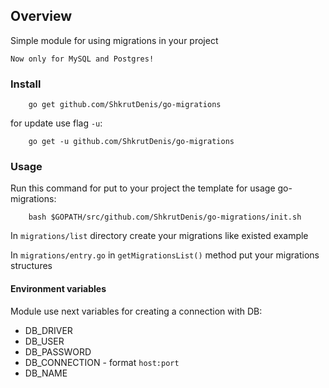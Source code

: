 ## Overview

Simple module for using migrations in your project
 
`Now only for MySQL and Postgres!`

### Install

```
    go get github.com/ShkrutDenis/go-migrations
```

for update use flag `-u`:

```
    go get -u github.com/ShkrutDenis/go-migrations
```

### Usage

Run this command for put to your project the template for usage go-migrations:
```
    bash $GOPATH/src/github.com/ShkrutDenis/go-migrations/init.sh
```

In `migrations/list` directory create your migrations like existed example

In `migrations/entry.go` in `getMigrationsList()` method put your migrations structures

#### Environment variables

Module use next variables for creating a connection with DB:

- DB_DRIVER
- DB_USER
- DB_PASSWORD
- DB_CONNECTION - format `host:port`
- DB_NAME
